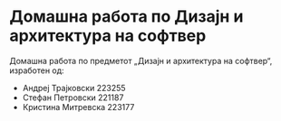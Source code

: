# Домашна работа по Дизајн и архитектура на софтвер

Домашна работа по предметот „Дизајн и архитектура на софтвер“, изработен од: 
- Андреј Трајковски 223255
- Стефан Петровски 221187
- Кристина Митревска 223177
